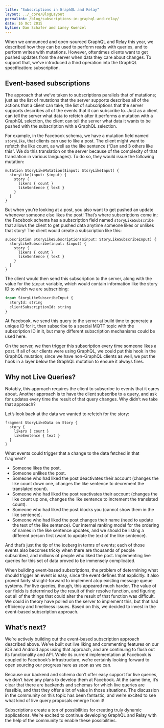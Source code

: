 ```yaml
---
title: "Subscriptions in GraphQL and Relay"
layout: ../_core/BlogLayout
permalink: /blog/subscriptions-in-graphql-and-relay/
date: 16 Oct 2015
byline: Dan Schafer and Laney Kuenzel
---
```


When we announced and open-sourced GraphQL and Relay this year, we described how they can be used to perform reads with queries, and to perform writes with mutations. However, oftentimes clients want to get pushed updates from the server when data they care about changes. To support that, we’ve introduced a third operation into the GraphQL specification: subscription.

## Event-based subscriptions

The approach that we’ve taken to subscriptions parallels that of mutations; just as the list of mutations that the server supports describes all of the actions that a client can take, the list of subscriptions that the server supports describes all of the events that it can subscribe to. Just as a client can tell the server what data to refetch after it performs a mutation with a GraphQL selection, the client can tell the server what data it wants to be pushed with the subscription with a GraphQL selection.

For example, in the Facebook schema, we have a mutation field named `storyLike`, that clients can use to like a post. The client might want to refetch the like count, as well as the like sentence (“Dan and 3 others like this”. We do this translation on the server because of the complexity of that translation in various languages). To do so, they would issue the following mutation:

```
mutation StoryLikeMutation($input: StoryLikeInput) {
  storyLike(input: $input) {
    story {
      likers { count }
      likeSentence { text }
    }
  }
}
```

But when you’re looking at a post, you also want to get pushed an update whenever someone else likes the post! That’s where subscriptions come in; the Facebook schema has a subscription field named `storyLikeSubscribe` that allows the client to get pushed data anytime someone likes or unlikes that story! The client would create a subscription like this:

```
subscription StoryLikeSubscription($input: StoryLikeSubscribeInput) {
  storyLikeSubscribe(input: $input) {
    story {
      likers { count }
      likeSentence { text }
    }
  }
}
```


The client would then send this subscription to the server, along with the value for the `$input` variable, which would contain information like the story ID to which we are subscribing:

```graphql
input StoryLikeSubscribeInput {
  storyId: string
  clientSubscriptionId: string
}
```

At Facebook, we send this query to the server at build time to generate a unique ID for it, then subscribe to a special MQTT topic with the subscription ID in it, but many different subscription mechanisms could be used here.

On the server, we then trigger this subscription every time someone likes a post. If all of our clients were using GraphQL, we could put this hook in the GraphQL mutation; since we have non-GraphQL clients as well, we put the hook in a layer below the GraphQL mutation to ensure it always fires.

## Why not Live Queries?

Notably, this approach requires the client to subscribe to events that it cares about. Another approach is to have the client subscribe to a query, and ask for updates every time the result of that query changes. Why didn’t we take that approach?

Let’s look back at the data we wanted to refetch for the story:

```
fragment StoryLikeData on Story {
  story {
    likers { count }
    likeSentence { text }
  }
}
```

What events could trigger that a change to the data fetched in that fragment?

* Someone likes the post.
* Someone unlikes the post.
* Someone who had liked the post deactivates their account (changes the like count down one, changes the like sentence to decrement the translated count).
* Someone who had liked the post reactivates their account (changes the like count up one, changes the like sentence to increment the translated count).
* Someone who had liked the post blocks you (cannot show them in the like sentence).
* Someone who had liked the post changes their name (need to update the text of the like sentence). Our internal ranking model for the ordering of names in the like sentence updates, and we should be listing a different person first (want to update the text of the like sentence).

And that’s just the tip of the iceberg in terms of events; each of those events also becomes tricky when there are thousands of people subscribed, and millions of people who liked the post. Implementing live queries for this set of data proved to be immensely complicated.

When building event-based subscriptions, the problem of determining what should trigger an event is easy, since the event defines that explicitly. It also proved fairly straight-forward to implement atop existing message queue systems. For live queries, though, this appeared much harder. The value of our fields is determined by the result of their resolve function, and figuring out all of the things that could alter the result of that function was difficult. We could in theory have polled on the server to implement this, but that had efficiency and timeliness issues. Based on this, we decided to invest in the event-based subscription approach.

## What’s next?

We’re actively building out the event-based subscription approach described above. We’ve built out live liking and commenting features on our iOS and Android apps using that approach, and are continuing to flush out its functionality and API. While its current implementation at Facebook is coupled to Facebook’s infrastructure, we’re certainly looking forward to open sourcing our progress here as soon as we can.

Because our backend and schema don’t offer easy support for live queries, we don’t have any plans to develop them at Facebook. At the same time, it’s clear that there are backends and schemas for which live queries are feasible, and that they offer a lot of value in those situations. The discussion in the community on this topic has been fantastic, and we’re excited to see what kind of live query proposals emerge from it!

Subscriptions create a ton of possibilities for creating truly dynamic applications. We’re excited to continue developing GraphQL and Relay with the help of the community to enable these possibilities.
